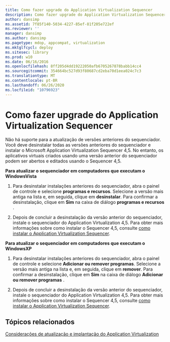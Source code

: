 ```yaml
---
title: Como fazer upgrade do Application Virtualization Sequencer
description: Como fazer upgrade do Application Virtualization Sequencer
author: dansimp
ms.assetid: 7f85f140-5034-4227-85ef-81f205e722ef
ms.reviewer: ''
manager: dansimp
ms.author: dansimp
ms.pagetype: mdop, appcompat, virtualization
ms.mktglfcycl: deploy
ms.sitesec: library
ms.prod: w10
ms.date: 06/16/2016
ms.openlocfilehash: 8ff205d4dd19222050afb6705267878babb14cc4
ms.sourcegitcommit: 354664bc527d93f80687cd2eba70d1eea024c7c3
ms.translationtype: MT
ms.contentlocale: pt-BR
ms.lasthandoff: 06/26/2020
ms.locfileid: "10796923"
---
```

# Como fazer upgrade do Application Virtualization Sequencer


Não há suporte para a atualização de versões anteriores do sequenciador. Você deve desinstalar todas as versões anteriores do sequenciador e instalar o Microsoft Application Virtualization Sequencer 4,5. No entanto, os aplicativos virtuais criados usando uma versão anterior do sequenciador podem ser abertos e editados usando o Sequencer 4,5.

**Para atualizar o sequenciador em computadores que executam o WindowsVista**

1.  Para desinstalar instalações anteriores do sequenciador, abra o painel de controle e selecione **programas e recursos**. Selecione a versão mais antiga na lista e, em seguida, clique em **desinstalar**. Para confirmar a desinstalação, clique em **Sim** na caixa de diálogo **programas e recursos** .

2.  Depois de concluir a desinstalação da versão anterior do sequenciador, instale o sequenciador do Application Virtualization 4,5. Para obter mais informações sobre como instalar o Sequencer 4,5, consulte [como instalar o Application Virtualization Sequencer](how-to-install-the-application-virtualization-sequencer.md).

**Para atualizar o sequenciador em computadores que executam o WindowsXP**

1.  Para desinstalar instalações anteriores do sequenciador, abra o painel de controle e selecione **Adicionar ou remover programas**. Selecione a versão mais antiga na lista e, em seguida, clique em **remover**. Para confirmar a desinstalação, clique em **Sim** na caixa de diálogo **Adicionar ou remover programas** .

2.  Depois de concluir a desinstalação da versão anterior do sequenciador, instale o sequenciador do Application Virtualization 4,5. Para obter mais informações sobre como instalar o Sequencer 4,5, consulte [como instalar o Application Virtualization Sequencer](how-to-install-the-application-virtualization-sequencer.md).

## Tópicos relacionados


[Considerações de atualização e implantação do Application Virtualization](application-virtualization-deployment-and-upgrade-considerations.md)

 

 





